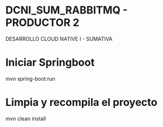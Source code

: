 # DCNI_SUM_RABBITMQ - PRODUCTOR 2
DESARROLLO CLOUD NATIVE I - SUMATIVA

# Iniciar Springboot
mvn spring-boot:run

# Limpia y recompila el proyecto
mvn clean install